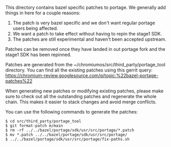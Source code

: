 This directory contains bazel specific patches to portage.  We generally add
things in here for a couple reasons:
1) The patch is very bazel specific and we don't want regular portage users
   being affected.
2) We want a patch to take effect without having to repin the stage1 SDK.
3) The patches are still experimental and haven't been accepted upstream.

Patches can be removed once they have landed in out portage fork and the
stage1 SDK has been repinned.

Patches are generated from the ~/chromiumos/src/third_party/portage_tool
directory. You can find all the existing patches using this gerrit query:
https://chromium-review.googlesource.com/q/topic:%22bazel-portage-patches%22

When generating new patches or modifying existing patches, please make sure to
check out all the outstanding patches and regenerate the whole chain. This makes
it easier to stack changes and avoid merge conflicts.

You can use the following commands to generate the patches:

    $ cd src/third_party/portage_tool
    $ git format-patch m/main
    $ rm -rf ../../bazel/portage/sdk/usr/src/portage/*.patch
    $ mv *.patch ../../bazel/portage/sdk/usr/src/portage/
    $ ../../bazel/portage/sdk/usr/src/portage/fix-paths.sh
